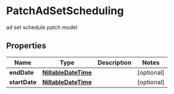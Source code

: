 

# PatchAdSetScheduling

ad set schedule patch model

## Properties

| Name | Type | Description | Notes |
|------------ | ------------- | ------------- | -------------|
|**endDate** | [**NillableDateTime**](NillableDateTime.md) |  |  [optional] |
|**startDate** | [**NillableDateTime**](NillableDateTime.md) |  |  [optional] |



